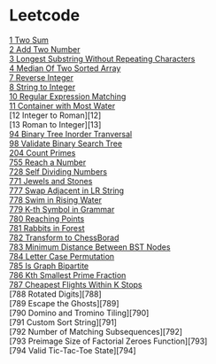 # Leetcode
[1 Two Sum][1]<br/>
[2 Add Two Number][2]<br/>
[3 Longest Substring Without Repeating Characters][3]<br/>
[4 Median Of Two Sorted Array][4]<br/>
[7 Reverse Integer][7]<br/>
[8 String to Integer][8]<br/>
[10 Regular Expression Matching][10]<br/>
[11 Container with Most Water][11]<br/>
[12 Integer to Roman][12]<br/>
[13 Roman to Integer][13]<br/>
[94 Binary Tree Inorder Tranversal][94]<br/>
[98 Validate Binary Search Tree][98]<br/>
[204 Count Primes][204]<br/>
[755 Reach a Number][755]<br/>
[728 Self Dividing Numbers][728]<br/>
[771 Jewels and Stones][771]<br/>
[777 Swap Adjacent in LR String][777]<br/>
[778 Swim in Rising Water][778]<br/>
[779 K-th Symbol in Grammar][779]<br/>
[780 Reaching Points][780]<br/>
[781 Rabbits in Forest][781]<br/>
[782 Transform to ChessBorad][782]<br/>
[783 Minimum Distance Between BST Nodes][783]<br/>
[784 Letter Case Permutation][784]<br/>
[785 Is Graph Bipartite][785]<br/>
[786 Kth Smallest Prime Fraction][786]<br/>
[787 Cheapest Flights Within K Stops][787]<br/>
[788 Rotated Digits][788]<br/>
[789 Escape the Ghosts][789]<br/>
[790 Domino and Tromino Tiling][790]<br/>
[791 Custom Sort String][791]<br/>
[792 Number of Matching Subsequences][792]<br/>
[793 Preimage Size of Factorial Zeroes Function][793]<br/>
[794 Valid Tic-Tac-Toe State][794]<br/>

[1]:https://github.com/chwangthu/Leetcode/blob/dev/Earlier/1_TwoSum.cpp "1 Two Sum"
[2]:https://github.com/chwangthu/Leetcode/blob/dev/Earlier/2_AddTwoNumbers.cpp
[3]:https://github.com/chwangthu/Leetcode/blob/dev/Earlier/3_LongestSubstringWithoutRepeatingCharacters.cpp
[4]:https://github.com/chwangthu/Leetcode/blob/dev/Earlier/4_MedianOfTwoSortedArrays.cpp
[7]:https://github.com/chwangthu/Leetcode/blob/dev/Earlier/7_ReverseInteger.cpp
[8]:https://github.com/chwangthu/Leetcode/blob/dev/Earlier/8_StringToInteger.cpp
[10]:https://github.com/chwangthu/Leetcode/blob/dev/Earlier/10_RegularExpressionMatching.cpp "10 Regular Expression Matching"
[11]:https://github.com/chwangthu/Leetcode/blob/dev/2018W7/11_ContainWithMostWater.cpp
[94]:https://github.com/chwangthu/Leetcode/blob/dev/2018W6/94_BinaryTreeInorderTraversal.cpp
[98]:https://github.com/chwangthu/Leetcode/blob/dev/2018W6/98_ValidateBinarySearchTree.cpp
[204]:https://github.com/chwangthu/Leetcode/blob/dev/Earlier/204_CountPrimes.cpp
[728]:https://github.com/chwangthu/Leetcode/blob/dev/Earlier/728_SelfDividingNumbers.cpp
[755]:https://github.com/chwangthu/Leetcode/blob/dev/Earlier/755_ReachANumber.cpp
[771]:https://github.com/chwangthu/Leetcode/blob/dev/2018W7/771_JewelsAndStones.cpp
[777]:https://github.com/chwangthu/Leetcode/blob/dev/2018W6/777_SwapAdjacentInLRString.cpp
[778]:https://github.com/chwangthu/Leetcode/blob/dev/2018W6/778_SwimInRisingWater.cpp
[779]:https://github.com/chwangthu/Leetcode/blob/dev/2018W6/799_K-thSymbolInGrammar.cpp
[780]:https://github.com/chwangthu/Leetcode/blob/dev/2018W7/780_ReachingPoints.cpp
[781]:https://github.com/chwangthu/Leetcode/blob/dev/2018W7/781_RabbitsInForest.cpp
[782]:https://github.com/chwangthu/Leetcode/blob/dev/2018W7/782_TransformToChessboard.cpp
[783]:https://github.com/chwangthu/Leetcode/blob/dev/2018W7/783_MinimumDistanceBetweenBSTNodes.cpp
[784]:https://github.com/chwangthu/Leetcode/blob/dev/2018W8/784_LetterCasePermutation.cpp
[785]:https://github.com/chwangthu/Leetcode/blob/dev/2018W8/785_IsGraphBipartite.cpp
[786]:https://github.com/chwangthu/Leetcode/blob/dev/2018W8/786_K-thSmallestPrimeFraction.cpp
[787]:https://github.com/chwangthu/Leetcode/blob/dev/2018W8/787_CheapestFlightsWithinKStops.cpp


